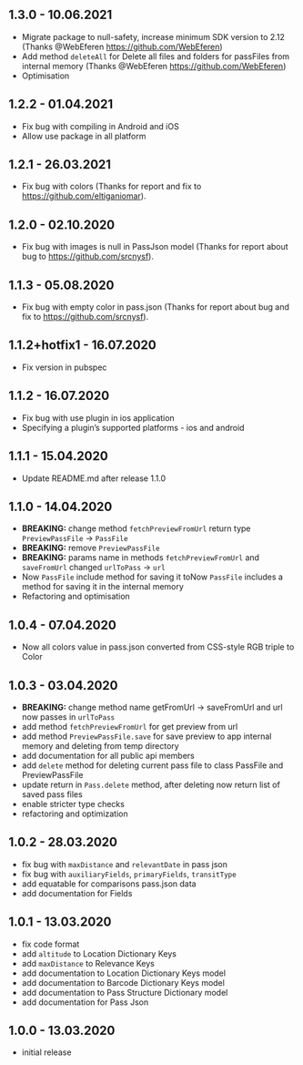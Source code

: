 ## 1.3.0 - 10.06.2021
- Migrate package to null-safety, increase minimum SDK version to 2.12 (Thanks @WebEferen https://github.com/WebEferen)
- Add method `deleteAll` for Delete all files and folders for passFiles from internal memory (Thanks @WebEferen https://github.com/WebEferen)
- Optimisation

## 1.2.2 - 01.04.2021
- Fix bug with compiling in Android and iOS
- Allow use package in all platform

## 1.2.1 - 26.03.2021
- Fix bug with colors (Thanks for report and fix to https://github.com/eltiganiomar).

## 1.2.0 - 02.10.2020
- Fix bug with images is null in PassJson model (Thanks for report about bug to https://github.com/srcnysf).

## 1.1.3 - 05.08.2020
- Fix bug with empty color in pass.json (Thanks for report about bug and fix to https://github.com/srcnysf).

## 1.1.2+hotfix1 - 16.07.2020
- Fix version in pubspec

## 1.1.2 - 16.07.2020
- Fix bug with use plugin in ios application
- Specifying a plugin’s supported platforms - ios and android

## 1.1.1 - 15.04.2020
- Update README.md after release 1.1.0 

## 1.1.0 - 14.04.2020
 - **BREAKING:** change method `fetchPreviewFromUrl` return type `PreviewPassFile` -> `PassFile`
 - **BREAKING:** remove `PreviewPassFile`
 - **BREAKING:** params name in methods `fetchPreviewFromUrl` and  `saveFromUrl` changed `urlToPass` -> `url`
 - Now `PassFile` include method for saving it toNow `PassFile` includes a method for saving it in the internal memory 
 - Refactoring and optimisation

## 1.0.4 - 07.04.2020
 - Now all colors value in pass.json converted from CSS-style RGB triple to Color

## 1.0.3 - 03.04.2020
 - **BREAKING:** change method name getFromUrl -> saveFromUrl and url now passes in `urlToPass`
 - add method `fetchPreviewFromUrl` for get preview from url
 - add method `PreviewPassFile.save` for save preview to app internal memory and deleting from temp directory
 - add documentation for all public api members
 - add `delete` method for deleting current pass file to class PassFile and PreviewPassFile
 - update return in `Pass.delete` method, after deleting now return list of saved pass files
 - enable stricter type checks
 - refactoring and optimization

## 1.0.2 - 28.03.2020
 - fix bug with `maxDistance` and `relevantDate` in pass json
 - fix bug with `auxiliaryFields`, `primaryFields`, `transitType`
 - add equatable for comparisons pass.json data
 - add documentation for Fields

## 1.0.1 - 13.03.2020
 - fix code format
 - add `altitude` to Location Dictionary Keys
 - add `maxDistance` to Relevance Keys
 - add documentation to Location Dictionary Keys model
 - add documentation to Barcode Dictionary Keys model
 - add documentation to Pass Structure Dictionary model
 - add documentation for Pass Json

## 1.0.0 - 13.03.2020
 - initial release